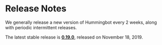 # Release Notes

We generally release a new version of Hummingbot every 2 weeks, along with periodic intermittent releases.

The latest stable release is **[0.19.0](/release-notes/0.19.0)**, released on November 18, 2019.